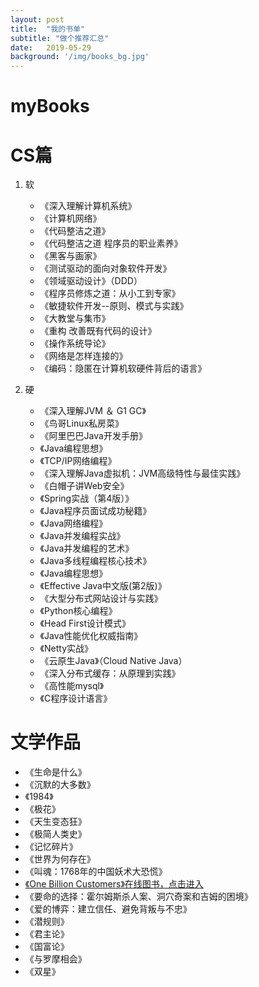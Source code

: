 ```yaml
---
layout: post
title:  "我的书单"
subtitle: "做个推荐汇总"
date:   2019-05-29
background: '/img/books_bg.jpg'
---
```

# myBooks

# CS篇

1. 软
	- 《深入理解计算机系统》
	- 《计算机网络》
	- 《代码整洁之道》
	- 《代码整洁之道 程序员的职业素养》
	- 《黑客与画家》
	- 《测试驱动的面向对象软件开发》
	- 《领域驱动设计》（DDD）
	- 《程序员修炼之道：从小工到专家》
	- 《敏捷软件开发--原则、模式与实践》
	- 《大教堂与集市》
	- 《重构 改善既有代码的设计》
	- 《操作系统导论》
	- 《网络是怎样连接的》
	- 《编码：隐匿在计算机软硬件背后的语言》
	
2. 硬
	- 《深入理解JVM ＆ G1 GC》
	- 《鸟哥Linux私房菜》
	- 《阿里巴巴Java开发手册》
	- 《Java编程思想》
	- 《TCP/IP网络编程》
	- 《深入理解Java虚拟机：JVM高级特性与最佳实践》
	- 《白帽子讲Web安全》
	- 《Spring实战（第4版）》
	- 《Java程序员面试成功秘籍》
	- 《Java网络编程》
	- 《Java并发编程实战》
	- 《Java并发编程的艺术》
	- 《Java多线程编程核心技术》
	- 《Java编程思想》
	- 《Effective Java中文版(第2版)》
	- 《大型分布式网站设计与实践》
	- 《Python核心编程》
	- 《Head First设计模式》
	- 《Java性能优化权威指南》
	- 《Netty实战》
	- 《云原生Java》（Cloud Native Java）
	- 《深入分布式缓存：从原理到实践》
	- 《高性能mysql》
	- 《C程序设计语言》

# 文学作品

- 《生命是什么》
- 《沉默的大多数》
- 《1984》
- 《极花》
- 《天生变态狂》
- 《极简人类史》
- 《记忆碎片》
- 《世界为何存在》
- 《叫魂：1768年的中国妖术大恐慌》
- [《One Billion Customers》在线图书，点击进入](https://zhouzq1975.wordpress.com/category/one-billion-customers/)
- 《要命的选择：霍尔姆斯杀人案、洞穴奇案和吉姆的困境》
- 《爱的博弈：建立信任、避免背叛与不忠》
- 《潜规则》
- 《君主论》
- 《国富论》
- 《与罗摩相会》
- 《双星》
